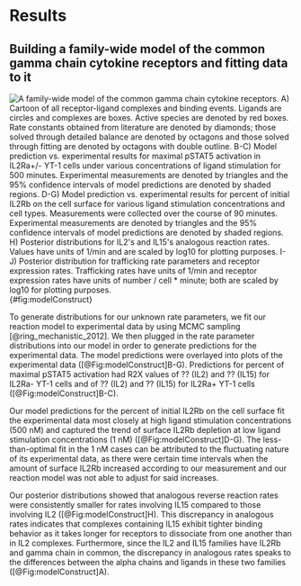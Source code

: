 # Results

## Building a family-wide model of the common gamma chain cytokine receptors and fitting data to it

![**A family-wide model of the common gamma chain cytokine receptors.** A) Cartoon of all receptor-ligand complexes and binding events. Ligands are circles and complexes are boxes. Active species are denoted by red boxes. Rate constants obtained from literature are denoted by diamonds; those solved through detailed balance are denoted by octagons and those solved through fitting are denoted by octagons with double outline. B-C) Model prediction vs. experimental results for maximal pSTAT5 activation in IL2Ra+/- YT-1 cells under various concentrations of ligand stimulation for 500 minutes. Experimental measurements are denoted by triangles and the 95% confidence intervals of model predictions are denoted by shaded regions. D-G) Model prediction vs. experimental results for percent of initial IL2Rb on the cell surface for various ligand stimulation concentrations and cell types. Measurements were collected over the course of 90 minutes. Experimental measurements are denoted by triangles and the 95% confidence intervals of model predictions are denoted by shaded regions. H) Posterior distributions for IL2's and IL15's analogous reaction rates. Values have units of 1/min and are scaled by log10 for plotting purposes. I-J) Posterior distribution for trafficking rate parameters and receptor expression rates. Trafficking rates have units of 1/min and receptor expression rates have units of number / cell * minute; both are scaled by log10 for plotting purposes.](./Figures/figure1.svg){#fig:modelConstruct}

To generate distributions for our unknown rate parameters, we fit our reaction model to experimental data by using MCMC sampling [@ring_mechanistic_2012]. We then plugged in the rate parameter distributions into our model in order to generate predictions for the experimental data. The model predictions were overlayed into plots of the experimental data ([@Fig:modelConstruct]B-G). Predictions for percent of maximal pSTAT5 activation had R2X values of ?? (IL2) and ?? (IL15) for IL2Ra- YT-1 cells and of ?? (IL2) and ?? (IL15) for IL2Ra+ YT-1 cells ([@Fig:modelConstruct]B-C).

Our model predictions for the percent of initial IL2Rb on the cell surface fit the experimental data most closely at high ligand stimulation concentrations (500 nM) and captured the trend of surface IL2Rb depletion at low ligand stimulation concentrations (1 nM) ([@Fig:modelConstruct]D-G). The less-than-optimal fit in the 1 nM cases can be attributed to the fluctuating nature of its experimental data, as there were certain time intervals when the amount of surface IL2Rb increased according to our measurement and our reaction model was not able to adjust for said increases. 

Our posterior distributions showed that analogous reverse reaction rates were consistently smaller for rates involving IL15 compared to those involving IL2 ([@Fig:modelConstruct]H). This discrepancy in analogous rates indicates that complexes containing IL15 exhibit tighter binding behavior as it takes longer for receptors to dissociate from one another than in IL2 complexes. Furthermore, since the IL2 and IL15 families have IL2Rb and gamma chain in common, the discrepancy in analogous rates speaks to the differences between the alpha chains and ligands in these two families ([@Fig:modelConstruct]A).
